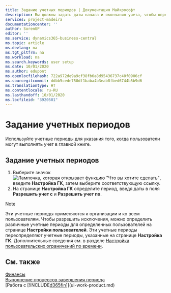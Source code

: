 ```yaml
---
title: Задание учетных периодов | Документация Майкрософт
description: Вы должны задать даты начала и окончания учета, чтобы определить, когда пользователи могут осуществлять учет в главной книге.
services: project-madeira
documentationcenter: ''
author: SorenGP
editor: ''
ms.service: dynamics365-business-central
ms.topic: article
ms.devlang: na
ms.tgt_pltfrm: na
ms.workload: na
ms.search.keywords: user setup
ms.date: 10/01/2020
ms.author: edupont
ms.openlocfilehash: 722a972de9a9cf38fb6a8d95436737c40f0906cf
ms.sourcegitcommit: ddbb5cede750df1baba4b3eab8fbed6744b5b9d6
ms.translationtype: HT
ms.contentlocale: ru-RU
ms.lasthandoff: 10/01/2020
ms.locfileid: "3920501"
---
```

# <a name="specify-posting-periods"></a>Задание учетных периодов
Используйте учетные периоды для указания того, когда пользователи могут выполнять учет в главной книге.  

## <a name="to-specify-posting-periods"></a>Задание учетных периодов
1. Выберите значок ![Лампочка, которая открывает функцию "Что вы хотите сделать"](media/ui-search/search_small.png "Что вы хотите сделать"), введите **Настройка ГК**, затем выберите соответствующую ссылку.  
2. На странице **Настройка ГК** определите период, введя даты в поля **Разрешить учет с** и **Разрешить учет по**.  

> [!NOTE]  
>   Эти учетные периоды применяются к организации и ко всем пользователям. Чтобы разрешить исключения, можно определить различные учетные периоды для определенных пользователей на странице **Настройки пользователей**. Эти учетные периоды переопределяют учетные периоды, указанные на странице **Настройка ГК**. Дополнительные сведения см. в разделе [Настройка пользовательских ограничений по времени](ui-define-granular-permissions.md#to-set-up-user-time-constraints).

## <a name="see-also"></a>См. также
[Финансы](finance.md)  
[Выполнение процессов завершения периода](year-how-complete-period-end-processes.md)  
[Работа с [!INCLUDE[d365fin](includes/d365fin_md.md)]](ui-work-product.md)
